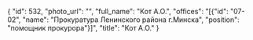 {
    "id": 532,
    "photo_url": "",
    "full_name": "Кот А.О.",
    "offices": "[{\"id\": \"07-02\", \"name\": \"Прокуратура Ленинского района г.Минска\", \"position\": \"помощник прокурора\"}]",
    "title": "Кот А.О."
}
